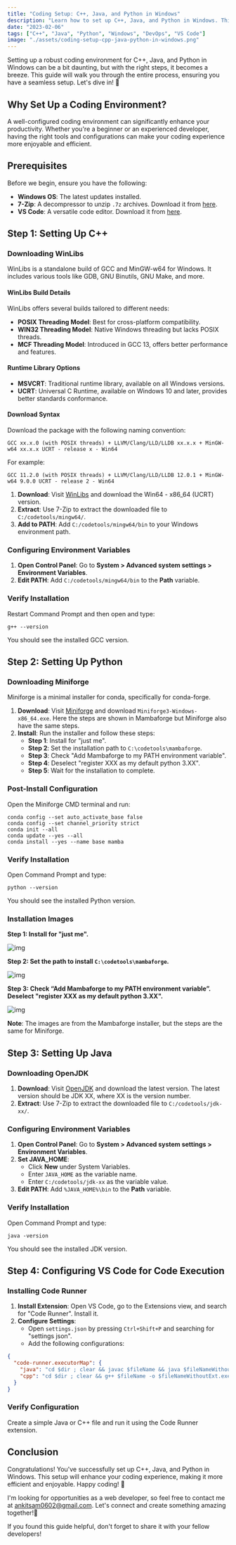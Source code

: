 ```yaml
---
title: "Coding Setup: C++, Java, and Python in Windows"
description: "Learn how to set up C++, Java, and Python in Windows. This guide covers downloading binaries, configuring environment variables, and integrating with VS Code. Perfect for developers looking to streamline their coding environment."
date: "2023-02-06"
tags: ["C++", "Java", "Python", "Windows", "DevOps", "VS Code"]
image: "./assets/coding-setup-cpp-java-python-in-windows.png"
---
```


Setting up a robust coding environment for C++, Java, and Python in Windows can be a bit daunting, but with the right steps, it becomes a breeze. This guide will walk you through the entire process, ensuring you have a seamless setup. Let's dive in! 🚀

## Why Set Up a Coding Environment?

A well-configured coding environment can significantly enhance your productivity. Whether you're a beginner or an experienced developer, having the right tools and configurations can make your coding experience more enjoyable and efficient.

## Prerequisites

Before we begin, ensure you have the following:

- **Windows OS**: The latest updates installed.
- **7-Zip**: A decompressor to unzip `.7z` archives. Download it from [here](https://www.7-zip.org/).
- **VS Code**: A versatile code editor. Download it from [here](https://code.visualstudio.com/).

## **Step 1: Setting Up C++**

### Downloading WinLibs

WinLibs is a standalone build of GCC and MinGW-w64 for Windows. It includes various tools like GDB, GNU Binutils, GNU Make, and more.

#### WinLibs Build Details

WinLibs offers several builds tailored to different needs:

- **POSIX Threading Model**: Best for cross-platform compatibility.
- **WIN32 Threading Model**: Native Windows threading but lacks POSIX threads.
- **MCF Threading Model**: Introduced in GCC 13, offers better performance and features.

#### Runtime Library Options

- **MSVCRT**: Traditional runtime library, available on all Windows versions.
- **UCRT**: Universal C Runtime, available on Windows 10 and later, provides better standards conformance.

#### Download Syntax

Download the package with the following naming convention:

```
GCC xx.x.0 (with POSIX threads) + LLVM/Clang/LLD/LLDB xx.x.x + MinGW-w64 xx.x.x UCRT - release x - Win64
```

For example:

```
GCC 11.2.0 (with POSIX threads) + LLVM/Clang/LLD/LLDB 12.0.1 + MinGW-w64 9.0.0 UCRT - release 2 - Win64
```

1. **Download**: Visit [WinLibs](https://winlibs.com/) and download the Win64 - x86_64 (UCRT) version.
2. **Extract**: Use 7-Zip to extract the downloaded file to `C:/codetools/mingw64/`.
3. **Add to PATH**: Add `C:/codetools/mingw64/bin` to your Windows environment path.

### Configuring Environment Variables

1. **Open Control Panel**: Go to **System > Advanced system settings > Environment Variables**.
2. **Edit PATH**: Add `C:/codetools/mingw64/bin` to the **Path** variable.

### Verify Installation

Restart  Command Prompt and then open and type:

```shell
g++ --version
```

You should see the installed GCC version.

## **Step 2: Setting Up Python**

### Downloading Miniforge

Miniforge is a minimal installer for conda, specifically for conda-forge.

1. **Download**: Visit [Miniforge](https://github.com/conda-forge/miniforge#mambaforge) and download `Miniforge3-Windows-x86_64.exe`. Here the steps are shown in Mambaforge but Miniforge also have the same steps. 
2. **Install**: Run the installer and follow these steps:
   - **Step 1**: Install for "just me".
   - **Step 2**: Set the installation path to `C:\codetools\mambaforge`.
   - **Step 3**: Check "Add Mambaforge to my PATH environment variable". 
   - **Step 4**: Deselect "register XXX as my default python 3.XX".
   - **Step 5**: Wait for the installation to complete.

### Post-Install Configuration

Open the Miniforge CMD terminal and run:

```shell
conda config --set auto_activate_base false
conda config --set channel_priority strict
conda init --all
conda update --yes --all 
conda install --yes --name base mamba
```

### Verify Installation

Open Command Prompt and type:

```shell
python --version
```

You should see the installed Python version.

### Installation Images

**Step 1: Install for "just me".**

![img](./assets/mambaforge-install-1.png)

**Step 2: Set the path to install `C:\codetools\mambaforge`.**

![img](./assets/mambaforge-install-2.png)

**Step 3: Check “Add Mambaforge to my PATH environment variable”. Deselect "register XXX as my default python 3.XX".**

![img](./assets/mambaforge-install-3.png)

**Note**: The images are from the Mambaforge installer, but the steps are the same for Miniforge.

## **Step 3: Setting Up Java**

### Downloading OpenJDK

1. **Download**: Visit [OpenJDK](https://jdk.java.net/) and download the latest version. The latest version should be JDK XX, where XX is the version number.
2. **Extract**: Use 7-Zip to extract the downloaded file to `C:/codetools/jdk-xx/`.

### Configuring Environment Variables

1. **Open Control Panel**: Go to **System > Advanced system settings > Environment Variables**.
2. **Set JAVA_HOME**:
   - Click **New** under System Variables.
   - Enter `JAVA_HOME` as the variable name.
   - Enter `C:/codetools/jdk-xx` as the variable value.
3. **Edit PATH**: Add `%JAVA_HOME%\bin` to the **Path** variable.

### Verify Installation

Open Command Prompt and type:

```shell
java -version
```

You should see the installed JDK version.

## **Step 4: Configuring VS Code for Code Execution**

### Installing Code Runner

1. **Install Extension**: Open VS Code, go to the Extensions view, and search for "Code Runner". Install it.
2. **Configure Settings**:
   - Open `settings.json` by pressing `Ctrl+Shift+P` and searching for "settings json".
   - Add the following configurations:

```json
{
  "code-runner.executorMap": {
    "java": "cd $dir ; clear && javac $fileName && java $fileNameWithoutExt && Remove-Item $fileNameWithoutExt.class ",
    "cpp": "cd $dir ; clear && g++ $fileName -o $fileNameWithoutExt.exe && .\\$fileNameWithoutExt.exe && Remove-Item $fileNameWithoutExt.exe",
  }
}
```

### Verify Configuration

Create a simple Java or C++ file and run it using the Code Runner extension.

## Conclusion

Congratulations! You've successfully set up C++, Java, and Python in Windows. This setup will enhance your coding experience, making it more efficient and enjoyable. Happy coding! 🎉

I'm looking for opportunities as a web developer, so feel free to contact me at [ankitsam0602@gmail.com](mailto:ankitsam0602@gmail.com). Let's connect and create something amazing together!🌟 

If you found this guide helpful, don't forget to share it with your fellow developers!
